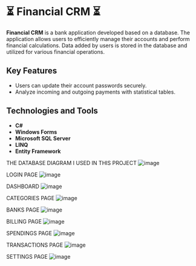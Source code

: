 # ⏳ Financial CRM ⏳

**Financial CRM** is a bank application developed based on a database. The application allows users to efficiently manage their accounts and perform financial calculations. Data added by users is stored in the database and utilized for various financial operations.

## Key Features
- Users can update their account passwords securely.  
- Analyze incoming and outgoing payments with statistical tables.

## Technologies and Tools
- **C#**  
- **Windows Forms**  
- **Microsoft SQL Server**  
- **LINQ**  
- **Entity Framework**

THE DATABASE DIAGRAM I USED IN THIS PROJECT
![image](https://github.com/user-attachments/assets/5b7e7714-0367-45ce-9921-c4f6e3200e8c)

LOGIN PAGE
![image](https://github.com/user-attachments/assets/513eefee-ecda-41f4-b296-1bcdc5b8837f)

DASHBOARD
![image](https://github.com/user-attachments/assets/6f064d24-3e7e-4248-8b47-4f5727e5a7d3)

CATEGORIES PAGE
![image](https://github.com/user-attachments/assets/f5085de8-91f6-4db8-82cb-343ca46d25d8)

BANKS PAGE
![image](https://github.com/user-attachments/assets/a3dc2995-c1ff-40c7-b7c3-66e21768d524)

BILLING PAGE
![image](https://github.com/user-attachments/assets/59bd2577-feb3-41c6-8db9-77e37d439091)

SPENDINGS PAGE
![image](https://github.com/user-attachments/assets/db40c151-fa19-4282-87b1-034a933890a5)

TRANSACTIONS PAGE
![image](https://github.com/user-attachments/assets/463473e8-8354-40c4-8ea1-30c4f81783ed)

SETTINGS PAGE
![image](https://github.com/user-attachments/assets/490beec4-803c-4826-869b-62a84cf668ef)




